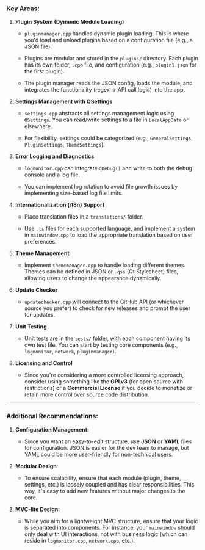 ### Key Areas:

1.  **Plugin System (Dynamic Module Loading)**

    -   `pluginmanager.cpp` handles dynamic plugin loading. This is where you'd load and unload plugins based on a configuration file (e.g., a JSON file).

    -   Plugins are modular and stored in the `plugins/` directory. Each plugin has its own folder, `.cpp` file, and configuration (e.g., `plugin1.json` for the first plugin).

    -   The plugin manager reads the JSON config, loads the module, and integrates the functionality (regex -> API call logic) into the app.

2.  **Settings Management with QSettings**

    -   `settings.cpp` abstracts all settings management logic using `QSettings`. You can read/write settings to a file in `LocalAppData` or elsewhere.

    -   For flexibility, settings could be categorized (e.g., `GeneralSettings`, `PluginSettings`, `ThemeSettings`).

3.  **Error Logging and Diagnostics**

    -   `logmonitor.cpp` can integrate `qDebug()` and write to both the debug console and a log file.

    -   You can implement log rotation to avoid file growth issues by implementing size-based log file limits.

4.  **Internationalization (i18n) Support**

    -   Place translation files in a `translations/` folder.

    -   Use `.ts` files for each supported language, and implement a system in `mainwindow.cpp` to load the appropriate translation based on user preferences.

5.  **Theme Management**

    -   Implement `thememanager.cpp` to handle loading different themes. Themes can be defined in JSON or `.qss` (Qt Stylesheet) files, allowing users to change the appearance dynamically.

6.  **Update Checker**

    -   `updatechecker.cpp` will connect to the GitHub API (or whichever source you prefer) to check for new releases and prompt the user for updates.

7.  **Unit Testing**

    -   Unit tests are in the `tests/` folder, with each component having its own test file. You can start by testing core components (e.g., `logmonitor`, `network`, `pluginmanager`).

8.  **Licensing and Control**

    -   Since you're considering a more controlled licensing approach, consider using something like the **GPLv3** (for open source with restrictions) or a **Commercial License** if you decide to monetize or retain more control over source code distribution.

* * * * *

### Additional Recommendations:

1.  **Configuration Management**:

    -   Since you want an easy-to-edit structure, use **JSON** or **YAML** files for configuration. JSON is easier for the dev team to manage, but YAML could be more user-friendly for non-technical users.

2.  **Modular Design**:

    -   To ensure scalability, ensure that each module (plugin, theme, settings, etc.) is loosely coupled and has clear responsibilities. This way, it's easy to add new features without major changes to the core.

3.  **MVC-lite Design**:

    -   While you aim for a lightweight MVC structure, ensure that your logic is separated into components. For instance, your `mainwindow` should only deal with UI interactions, not with business logic (which can reside in `logmonitor.cpp`, `network.cpp`, etc.).